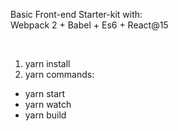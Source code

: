 Basic Front-end Starter-kit with:<br />
Webpack 2 + Babel + Es6 + React@15

<br />

1) yarn install<br />
2) yarn commands:

<ul>
  <li>yarn start</li>
  <li>yarn watch</li>
  <li>yarn build</li>
</ul>
